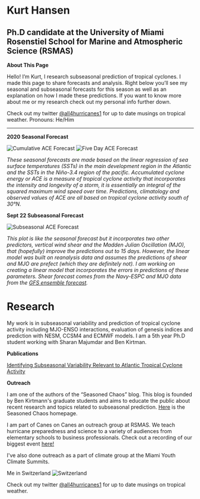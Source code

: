 # Kurt Hansen
## Ph.D candidate at the University of Miami Rosenstiel School for Marine and Atmospheric Science (RSMAS)


**About This Page**

Hello! I’m Kurt, I research subseasonal prediction of tropical cyclones. I made this page to share forecasts and analysis. Right below you’ll see my seasonal and subseasonal forecasts for this season as well as an explanation on how I made these predictions. If you want to know more about me or my research check out my personal info further down.

Check out my twitter [@all4hurricanes1](https://twitter.com/all4hurricanes1) for up to date musings on tropical weather.
Pronouns: He/Him

___

**2020 Seasonal Forecast**

![Cumulative ACE Forecast](https://user-images.githubusercontent.com/37673640/94711865-b07bcf80-0316-11eb-82e4-055b970c7fd8.png)
![Five Day ACE Forecast](https://user-images.githubusercontent.com/37673640/94712017-def9aa80-0316-11eb-9cb3-0b3ee55bc56c.png)

*These seasonal forecasts are made based on the linear regression of sea surface temperatures (SSTs) in the main development region in the Atlantic and the SSTs in the Niño-3.4 region of the pacific. Accumulated cyclone energy or ACE is a measure of tropical cyclone activity that incorporates the intensity and longevity of a storm, it is essentially an integral of the squared maximum wind speed over time. Predictions, climatology and observed values of ACE are all based on tropical cyclone activity south of 30°N.*


**Sept 22 Subseasonal Forecast**

![Subseasonal ACE Forecast](https://user-images.githubusercontent.com/37673640/94302341-1395ec80-ff3a-11ea-9f06-340ba1f81723.png)

*This plot is like the seasonal forecast but it incorporates two other predictors, vertical wind shear and the Madden Julian Oscillation (MJO), that (hopefully) improve the predictions out to 15 days. However, the linear model was built on reanalysis data and assumes the predictions of shear and MJO are prefect (which they are definitely not). I am working on creating a linear model that incorporates the errors in predictions of these parameters. Shear forecast comes from the Navy-ESPC and MJO data from the [GFS ensemble forecast](https://www.cpc.ncep.noaa.gov/products/precip/CWlink/MJO/mjo.shtml).*


# Research

My work is in subseasonal variability and prediction of tropical cyclone activity including MJO-ENSO interactions, evaluation of genesis indices and prediction with NESM, CCSM4 and ECMWF models. I am a 5th year Ph.D student working with Sharan Majumdar and Ben Kirtman.

**Publications**   

[Identifying Subseasonal Variability Relevant to Atlantic Tropical Cyclone Activity](https://journals.ametsoc.org/waf/article/doi/10.1175/WAF-D-19-0260.1/353803/Identifying-Subseasonal-Variability-Relevant-to)

**Outreach**

I am one of the authors of the “Seasoned Chaos” blog. This blog is founded by Ben Kirtmann's graduate students and aims to educate the public about recent research and topics related to subseasonal prediction. [Here](https://seasonedchaos.github.io/) is the Seasoned Chaos homepage. 

I am part of Canes on Canes an outreach group at RSMAS. We teach hurricane preparedness and science to a variety of audiences from elementary schools to business professionals. Check out a recording of our biggest event [here!](https://www.youtube.com/watch?v=5VKOYdmWM5I)

I've also done outreach as a part of climate group at the Miami Youth Climate Summits.

Me in Switzerland ![Switzerland](https://user-images.githubusercontent.com/37673640/87254653-02b4ff00-c452-11ea-94ed-96aa31f425dc.jpg)

Check out my twitter [@all4hurricanes1](https://twitter.com/all4hurricanes1) for up to date musings on tropical weather.







